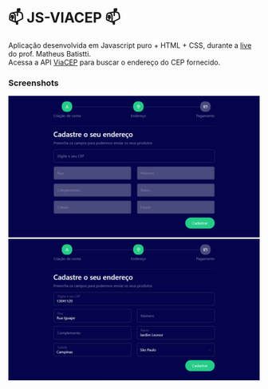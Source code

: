 # 📫 JS-VIACEP 📫

Aplicação desenvolvida em Javascript puro + HTML + CSS, durante a [live](https://www.youtube.com/watch?v=FMaEIVdaAFo) do prof. Matheus Batistti.<br/>
Acessa a API [ViaCEP](https://viacep.com.br) para buscar o endereço do CEP fornecido.<br/>

### Screenshots
![](https://github.com/luiizsilverio/js-viacep/blob/main/assets/tela1.png)
![](https://github.com/luiizsilverio/js-viacep/blob/main/assets/tela2.png)
